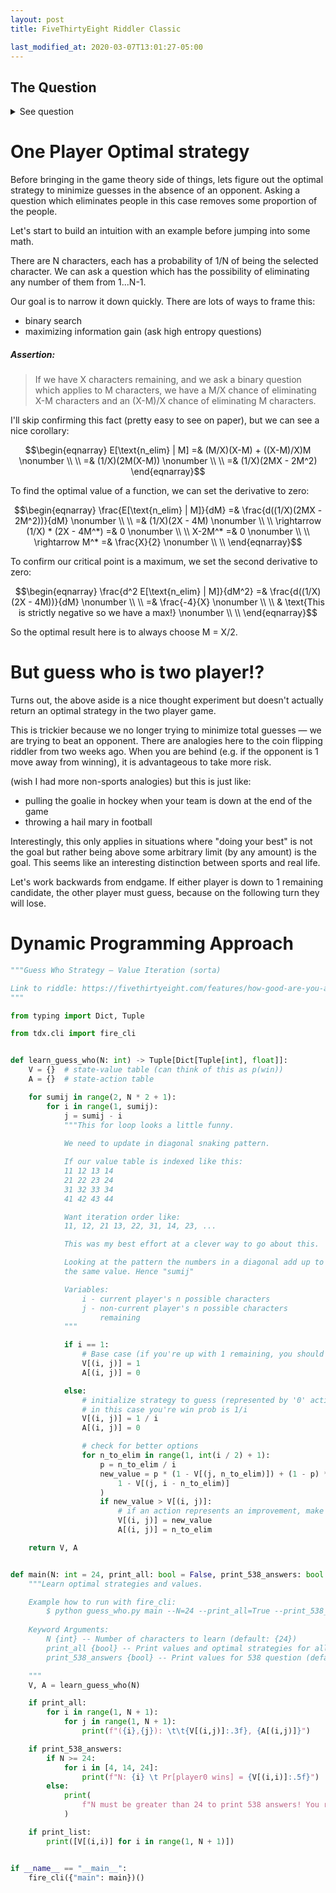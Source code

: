 ```yaml
---
layout: post
title: FiveThirtyEight Riddler Classic

last_modified_at: 2020-03-07T13:01:27-05:00
---
```


## The Question
<details>
<summary>See question</summary>
<q>

Sticking with the board game theme, from Andrew Lin comes a closer examination of a classic game of reasoning and elimination:

In the game of “Guess Who,” each player first randomly (and independently of their opponent) selects one of N character tiles. While it’s unlikely, both players can choose the same character. Each of the N characters is distinct in appearance — for example, characters have different skin tones, hair color, hair length and accessories like hats or glasses.

Each player also has access to a board with images of all N characters. The players alternate taking turns, and during each turn a player has two options:

Make a specific guess as to their opponent’s selected character. If correct, the player who made the guess immediately wins. Otherwise, that player immediately loses.
Ask a yes-or-no question about their opponent’s chosen character, in order to eliminate some of the candidates. Importantly, if only one possible character is left after the question, the player must still wait until their next turn to officially guess that character.
Assume both players are highly skilled at choosing yes-or-no questions, so that they can always craft a question to potentially rule out (or in) any desired number of candidates. Also, both are playing to maximize their own probability of winning.

Let’s keep things (relatively) simple, and suppose that N = 4. How likely is it that the player who goes first will win?

Extra credit: If N is instead 24 (the number of characters in the original “Guess Who” game), now how likely is it that the player who goes first will win?

Extra extra credit: If N is instead 14, now how likely is it that the player who goes first will win?
<cite><a href="https://fivethirtyeight.com/features/how-good-are-you-at-guess-who/">How Good Are You At Guess Who?</a></cite>
</q>
</details>

# One Player Optimal strategy
Before bringing in the game theory side of things, lets figure out the optimal strategy to minimize guesses in the absence of an opponent. Asking a question which eliminates people in this case removes some proportion of the people.

Let's start to build an intuition with an example before jumping into some math.

There are N characters, each has a probability of 1/N of being the selected character. We can ask a question which has the possibility of eliminating any number of them from 1...N-1.

Our goal is to narrow it down quickly. There are lots of ways to frame this:
* binary search
* maximizing information gain (ask high entropy questions)

##### Assertion:
> If we have X characters remaining, and we ask a binary question which applies to M characters, we have a M/X chance of eliminating X-M characters and an (X-M)/X chance of eliminating M characters.

I'll skip confirming this fact (pretty easy to see on paper), but we can see a nice corollary:

$$\begin{eqnarray}
    E[\text{n_elim} | M] =& (M/X)(X-M)  + ((X-M)/X)M \nonumber \\ \\
    =& (1/X)(2M(X-M)) \nonumber \\ \\
    =& (1/X)(2MX - 2M^2)
\end{eqnarray}$$

To find the optimal value of a function, we can set the derivative to zero:

$$\begin{eqnarray}
    \frac{E[\text{n_elim} | M]}{dM} =& \frac{d((1/X)(2MX - 2M^2))}{dM} \nonumber \\ \\
                        =& (1/X)(2X - 4M) \nonumber \\ \\
    \rightarrow (1/X) * (2X - 4M^*) =& 0 \nonumber \\ \\
    X-2M^* =& 0 \nonumber \\ \\
    \rightarrow M^* =& \frac{X}{2} \nonumber \\ \\
\end{eqnarray}$$

To confirm our critical point is a maximum, we set the second derivative to zero:

$$\begin{eqnarray}
    \frac{d^2 E[\text{n_elim} | M]}{dM^2} =& \frac{d((1/X)(2X - 4M))}{dM} \nonumber \\ \\
                                    =& \frac{-4}{X} \nonumber \\ \\
                                    & \text{This is strictly negative so we have a max!} \nonumber \\ \\
\end{eqnarray}$$

So the optimal result here is to always choose M = X/2.

# But guess who is two player!?
Turns out, the above aside is a nice thought experiment but doesn't actually return an optimal strategy in the two player game.

This is trickier because we no longer trying to minimize total guesses — we are trying to beat an opponent. There are analogies here to the coin flipping riddler from two weeks ago. When you are behind (e.g. if the opponent is 1 move away from winning), it is advantageous to take more risk.

(wish I had more non-sports analogies) but this is just like:
* pulling the goalie in hockey when your team is down at the end of the game
* throwing a hail mary in football

Interestingly, this only applies in situations where "doing your best" is not the goal but rather being above some arbitrary limit (by any amount) is the goal. This seems like an interesting distinction between sports and real life.

Let's work backwards from endgame. If either player is down to 1 remaining candidate, the other player must guess, because on the following turn they will lose.

# Dynamic Programming Approach
```python
"""Guess Who Strategy — Value Iteration (sorta)

Link to riddle: https://fivethirtyeight.com/features/how-good-are-you-at-guess-who/
"""

from typing import Dict, Tuple

from tdx.cli import fire_cli


def learn_guess_who(N: int) -> Tuple[Dict[Tuple[int], float]]:
    V = {}  # state-value table (can think of this as p(win))
    A = {}  # state-action table

    for sumij in range(2, N * 2 + 1):
        for i in range(1, sumij):
            j = sumij - i
            """This for loop looks a little funny.
            
            We need to update in diagonal snaking pattern.

            If our value table is indexed like this:
            11 12 13 14
            21 22 23 24
            31 32 33 34
            41 42 43 44

            Want iteration order like:
            11, 12, 21 13, 22, 31, 14, 23, ...

            This was my best effort at a clever way to go about this.

            Looking at the pattern the numbers in a diagonal add up to 
            the same value. Hence "sumij"

            Variables:
                i - current player's n possible characters
                j - non-current player's n possible characters 
                    remaining
            """

            if i == 1:
                # Base case (if you're up with 1 remaining, you should win)
                V[(i, j)] = 1
                A[(i, j)] = 0

            else:
                # initialize strategy to guess (represented by '0' action)
                # in this case you're win prob is 1/i
                V[(i, j)] = 1 / i
                A[(i, j)] = 0

                # check for better options
                for n_to_elim in range(1, int(i / 2) + 1):
                    p = n_to_elim / i
                    new_value = p * (1 - V[(j, n_to_elim)]) + (1 - p) * (
                        1 - V[(j, i - n_to_elim)]
                    )
                    if new_value > V[(i, j)]:
                        # if an action represents an improvement, make the update
                        V[(i, j)] = new_value
                        A[(i, j)] = n_to_elim

    return V, A


def main(N: int = 24, print_all: bool = False, print_538_answers: bool = True, print_list: bool=False):
    """Learn optimal strategies and values.

    Example how to run with fire_cli:
        $ python guess_who.py main --N=24 --print_all=True --print_538_answers=True
    
    Keyword Arguments:
        N {int} -- Number of characters to learn (default: {24})
        print_all {bool} -- Print values and optimal strategies for all situations (default: {False})
        print_538_answers {bool} -- Print values for 538 question (default: {True})

    """
    V, A = learn_guess_who(N)

    if print_all:
        for i in range(1, N + 1):
            for j in range(1, N + 1):
                print(f"({i},{j}): \t\t{V[(i,j)]:.3f}, {A[(i,j)]}")

    if print_538_answers:
        if N >= 24:
            for i in [4, 14, 24]:
                print(f"N: {i} \t Pr[player0 wins] = {V[(i,i)]:.5f}")
        else:
            print(
                f"N must be greater than 24 to print 538 answers! You ran with N={N}."
            )

    if print_list:
        print([V[(i,i)] for i in range(1, N + 1)])


if __name__ == "__main__":
    fire_cli({"main": main})()

```




